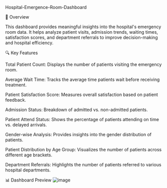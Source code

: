 Hospital-Emergence-Room-Dashboard

📌 Overview

This dashboard provides meaningful insights into the hospital's emergency room data. It helps analyze patient visits, admission trends, waiting times, satisfaction scores, and department referrals to improve decision-making and hospital efficiency.

🔍 Key Features

Total Patient Count: Displays the number of patients visiting the emergency room.

Average Wait Time: Tracks the average time patients wait before receiving treatment.

Patient Satisfaction Score: Measures overall satisfaction based on patient feedback.

Admission Status: Breakdown of admitted vs. non-admitted patients.

Patient Attend Status: Shows the percentage of patients attending on time vs. delayed arrivals.

Gender-wise Analysis: Provides insights into the gender distribution of patients.

Patient Distribution by Age Group: Visualizes the number of patients across different age brackets.

Department Referrals: Highlights the number of patients referred to various hospital departments.

📊 Dashboard Preview
![image](https://github.com/user-attachments/assets/deec43be-682c-402e-bed2-e7d4562f855d)
